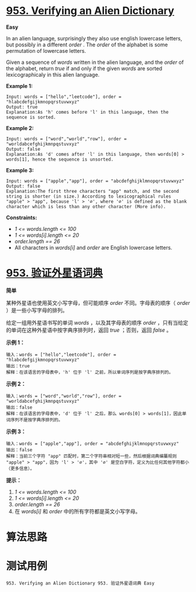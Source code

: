 # [953. Verifying an Alien Dictionary][enTitle]

**Easy**

In an alien language, surprisingly they also use english lowercase letters, but possibly in a different  *order* . The  *order*  of the alphabet is some permutation of lowercase letters.

Given a sequence of  *words*  written in the alien language, and the  *order*  of the alphabet, return  *true*  if and only if the given  *words*  are sorted lexicographicaly in this alien language.



**Example 1:** 

```
Input: words = ["hello","leetcode"], order = "hlabcdefgijkmnopqrstuvwxyz"
Output: true
Explanation:As 'h' comes before 'l' in this language, then the sequence is sorted.

```

**Example 2:** 

```
Input: words = ["word","world","row"], order = "worldabcefghijkmnpqstuvxyz"
Output: false
Explanation:As 'd' comes after 'l' in this language, then words[0] > words[1], hence the sequence is unsorted.

```

**Example 3:** 

```
Input: words = ["apple","app"], order = "abcdefghijklmnopqrstuvwxyz"
Output: false
Explanation:The first three characters "app" match, and the second string is shorter (in size.) According to lexicographical rules "apple" > "app", because 'l' > '∅', where '∅' is defined as the blank character which is less than any other character (More info).

```



**Constraints:** 

-  *1 <= words.length <= 100*  
-  *1 <= words[i].length <= 20*  
-  *order.length == 26*  
- All characters in  *words[i]*  and  *order*  are English lowercase letters.


# [953. 验证外星语词典][cnTitle]

**简单**

某种外星语也使用英文小写字母，但可能顺序  *order*  不同。字母表的顺序（ *order* ）是一些小写字母的排列。

给定一组用外星语书写的单词  *words* ，以及其字母表的顺序  *order* ，只有当给定的单词在这种外星语中按字典序排列时，返回  *true* ；否则，返回  *false* 。



**示例 1：** 

```
输入：words = ["hello","leetcode"], order = "hlabcdefgijkmnopqrstuvwxyz"
输出：true
解释：在该语言的字母表中，'h' 位于 'l' 之前，所以单词序列是按字典序排列的。
```

**示例 2：** 

```
输入：words = ["word","world","row"], order = "worldabcefghijkmnpqstuvxyz"
输出：false
解释：在该语言的字母表中，'d' 位于 'l' 之后，那么 words[0] > words[1]，因此单词序列不是按字典序排列的。
```

**示例 3：** 

```
输入：words = ["apple","app"], order = "abcdefghijklmnopqrstuvwxyz"
输出：false
解释：当前三个字符 "app" 匹配时，第二个字符串相对短一些，然后根据词典编纂规则 "apple" > "app"，因为 'l' > '∅'，其中 '∅' 是空白字符，定义为比任何其他字符都小（更多信息）。

```



**提示：** 

1.  *1 <= words.length <= 100*  
2.  *1 <= words[i].length <= 20*  
3.  *order.length == 26*  
4. 在  *words[i]*  和  *order*  中的所有字符都是英文小写字母。




# 算法思路

# 测试用例
```
953. Verifying an Alien Dictionary 953. 验证外星语词典 Easy
```

[enTitle]: https://leetcode.com/problems/verifying-an-alien-dictionary/
[cnTitle]: https://leetcode-cn.com/problems/verifying-an-alien-dictionary/
